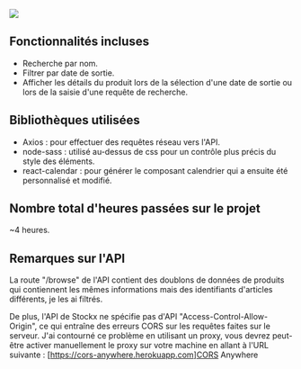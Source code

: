 <a href="https://imgflip.com/gif/649qfp"><img src="https://i.imgflip.com/gif/1at90.gif"/> </a>  

## Fonctionnalités incluses
- Recherche par nom.
- Filtrer par date de sortie.
- Afficher les détails du produit lors de la sélection d'une date de sortie ou lors de la saisie d'une requête de recherche.

## Bibliothèques utilisées
- Axios : pour effectuer des requêtes réseau vers l'API.
- node-sass : utilisé au-dessus de css pour un contrôle plus précis du style des éléments.
- react-calendar : pour générer le composant calendrier qui a ensuite été personnalisé et modifié.

## Nombre total d'heures passées sur le projet
~4 heures.

## Remarques sur l'API
La route "/browse" de l'API contient des doublons de données de produits qui contiennent les mêmes informations mais des identifiants d'articles différents, je les ai filtrés.

De plus, l'API de Stockx ne spécifie pas d'API "Access-Control-Allow-Origin", ce qui entraîne des erreurs CORS sur les requêtes faites sur le serveur. J'ai contourné ce problème en utilisant un proxy, vous devrez peut-être activer manuellement le proxy sur votre machine en allant à l'URL suivante :
[https://cors-anywhere.herokuapp.com]CORS Anywhere
